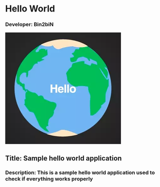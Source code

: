 # Hello World
### Developer: Bin2biN
![Logo](logo.webp)
## Title: Sample hello world application
### Description: This is a sample hello world application used to check if everything works properly